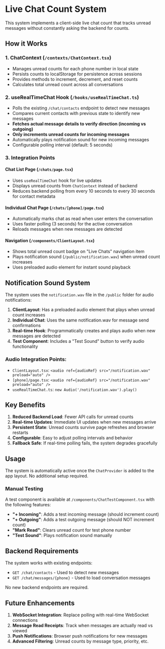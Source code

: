 # Live Chat Count System

This system implements a client-side live chat count that tracks unread messages without constantly asking the backend for counts.

## How it Works

### 1. ChatContext (`/contexts/ChatContext.tsx`)
- Manages unread counts for each phone number in local state
- Persists counts to localStorage for persistence across sessions
- Provides methods to increment, decrement, and reset counts
- Calculates total unread count across all conversations

### 2. useRealTimeChat Hook (`/hooks/useRealTimeChat.ts`)
- Polls the existing `/chat/contacts` endpoint to detect new messages
- Compares current contacts with previous state to identify new messages
- **Fetches actual message details to verify direction (incoming vs outgoing)**
- **Only increments unread counts for incoming messages**
- Automatically plays notification sound for new incoming messages
- Configurable polling interval (default: 5 seconds)

### 3. Integration Points

#### Chat List Page (`/chats/page.tsx`)
- Uses `useRealTimeChat` hook for live updates
- Displays unread counts from `ChatContext` instead of backend
- Reduces backend polling from every 10 seconds to every 30 seconds for contact metadata

#### Individual Chat Page (`/chats/[phone]/page.tsx`)
- Automatically marks chat as read when user enters the conversation
- Uses faster polling (3 seconds) for the active conversation
- Reloads messages when new messages are detected

#### Navigation (`/components/ClientLayout.tsx`)
- Shows total unread count badge on "Live Chats" navigation item
- Plays notification sound (`/public/notification.wav`) when unread count increases
- Uses preloaded audio element for instant sound playback

## Notification Sound System

The system uses the `notification.wav` file in the `/public` folder for audio notifications:

1. **ClientLayout**: Has a preloaded audio element that plays when unread count increases
2. **Individual Chat**: Uses the same notification.wav for message send confirmations
3. **Real-time Hook**: Programmatically creates and plays audio when new messages are detected
4. **Test Component**: Includes a "Test Sound" button to verify audio functionality

### Audio Integration Points:
- `ClientLayout.tsx`: `<audio ref={audioRef} src="/notification.wav" preload="auto" />`
- `[phone]/page.tsx`: `<audio ref={audioRef} src="/notification.wav" preload="auto" />`
- `useRealTimeChat.ts`: `new Audio('/notification.wav').play()`

## Key Benefits

1. **Reduced Backend Load**: Fewer API calls for unread counts
2. **Real-time Updates**: Immediate UI updates when new messages arrive
3. **Persistent State**: Unread counts survive page refreshes and browser restarts
4. **Configurable**: Easy to adjust polling intervals and behavior
5. **Fallback Safe**: If real-time polling fails, the system degrades gracefully

## Usage

The system is automatically active once the `ChatProvider` is added to the app layout. No additional setup required.

### Manual Testing
A test component is available at `/components/ChatTestComponent.tsx` with the following features:
- **"+ Incoming"**: Adds a test incoming message (should increment count)
- **"+ Outgoing"**: Adds a test outgoing message (should NOT increment count) 
- **"Mark Read"**: Clears unread count for test phone number
- **"Test Sound"**: Plays notification sound manually

## Backend Requirements

The system works with existing endpoints:
- `GET /chat/contacts` - Used to detect new messages
- `GET /chat/messages/{phone}` - Used to load conversation messages

No new backend endpoints are required.

## Future Enhancements

1. **WebSocket Integration**: Replace polling with real-time WebSocket connections
2. **Message Read Receipts**: Track when messages are actually read vs viewed
3. **Push Notifications**: Browser push notifications for new messages
4. **Advanced Filtering**: Unread counts by message type, priority, etc.
